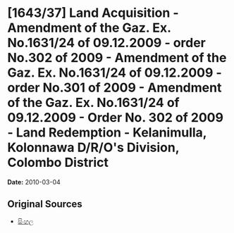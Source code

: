 # [1643/37] Land Acquisition - Amendment of the Gaz. Ex. No.1631/24 of 09.12.2009 - order No.302 of 2009 - Amendment of the Gaz. Ex. No.1631/24 of 09.12.2009 - order No.301 of 2009 - Amendment of the Gaz. Ex. No.1631/24 of 09.12.2009 - Order No. 302 of 2009 - Land Redemption - Kelanimulla,  Kolonnawa D/R/O's Division, Colombo District

**Date:** 2010-03-04

## Original Sources

- [සිංහල](https://documents.gov.lk/view/extra-gazettes/2010/3/1643-37_S.pdf)
